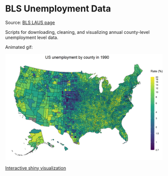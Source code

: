 # BLS Unemployment Data

Source: [BLS LAUS page](https://www.bls.gov/lau/)

Scripts for downloading, cleaning, and visualizing annual county-level unemployment level data.

Animated gif:

![animated plot of unemployment rates](./unemployment.gif)

[Interactive shiny visualization](https://bwu62.shinyapps.io/BLS_Unemployment/)
